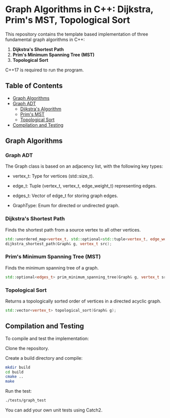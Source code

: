 # Graph Algorithms in C++: Dijkstra, Prim's MST, Topological Sort

This repository contains the template based implementation of three fundamental graph algorithms in C++:

1. **Dijkstra's Shortest Path**
2. **Prim's Minimum Spanning Tree (MST)**
3. **Topological Sort**

C++17 is required to run the program.

## Table of Contents

- [Graph Algorithms](#graph-algorithms)
- [Graph ADT](#graph-adt)
  - [Dijkstra's Algorithm](#Dijkstra's-Shortest-Path)
  - [Prim's MST](#Prim's-Minimum-Spanning-Tree-(MST))
  - [Topological Sort](#Topological-Sort)
- [Compilation and Testing](#compilation-and-testing)


## Graph Algorithms


### Graph ADT
The Graph class is based on an adjacency list, with the following key types:

* vertex_t: Type for vertices (std::size_t).

* edge_t: Tuple (vertex_t, vertex_t, edge_weight_t) representing edges.

* edges_t: Vector of edge_t for storing graph edges.

* GraphType: Enum for directed or undirected graph.

### Dijkstra's Shortest Path
Finds the shortest path from a source vertex to all other vertices.

```cpp
std::unordered_map<vertex_t, std::optional<std::tuple<vertex_t, edge_weight_t>>> 
dijkstra_shortest_path(Graph& g, vertex_t src);
```
### Prim's Minimum Spanning Tree (MST)
Finds the minimum spanning tree of a graph.

```cpp
std::optional<edges_t> prim_minimum_spanning_tree(Graph& g, vertex_t src);
```
### Topological Sort
Returns a topologically sorted order of vertices in a directed acyclic graph.

```cpp
std::vector<vertex_t> topological_sort(Graph& g);
```
## Compilation and Testing
To compile and test the implementation:

Clone the repository.

Create a build directory and compile:

```bash
mkdir build
cd build
cmake ..
make
```
Run the test:

```bash
./tests/graph_test
```
You can add your own unit tests using Catch2.

